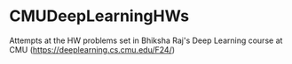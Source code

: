 # CMUDeepLearningHWs
Attempts at the HW problems set in Bhiksha Raj's Deep Learning course at CMU (https://deeplearning.cs.cmu.edu/F24/)
